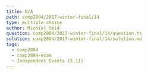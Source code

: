 ```yaml
---
title: N/A
path: comp2804/2017-winter-final/14
type: multiple-choice
author: Michiel Smid
question: comp2804/2017-winter-final/14/question.ts
solution: comp2804/2017-winter-final/14/solution.md
tags:
  - comp2804
  - comp2804-exam
  - Independent Events (5.11)
---
```

